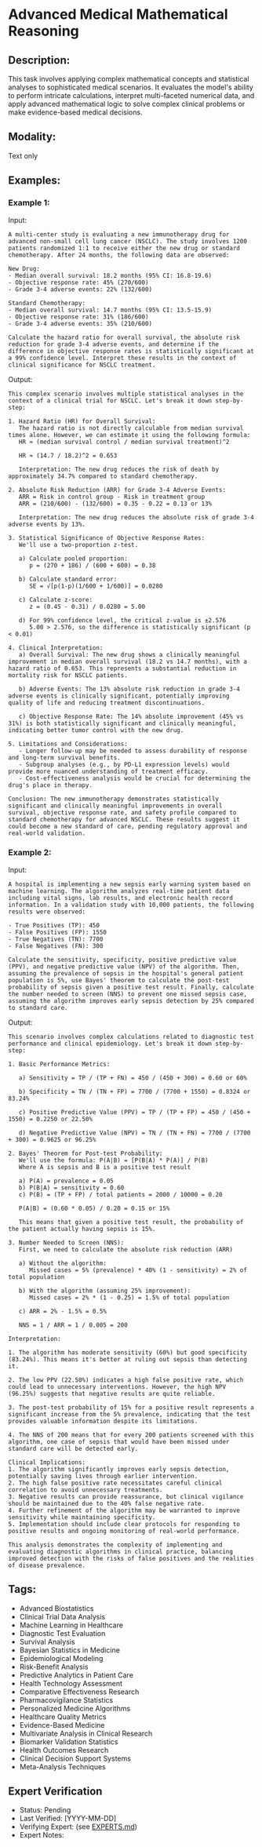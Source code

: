 # Advanced Medical Mathematical Reasoning

## Description:
This task involves applying complex mathematical concepts and statistical analyses to sophisticated medical scenarios. It evaluates the model's ability to perform intricate calculations, interpret multi-faceted numerical data, and apply advanced mathematical logic to solve complex clinical problems or make evidence-based medical decisions.

## Modality:
Text only

## Examples:

### Example 1:

Input:

```
A multi-center study is evaluating a new immunotherapy drug for advanced non-small cell lung cancer (NSCLC). The study involves 1200 patients randomized 1:1 to receive either the new drug or standard chemotherapy. After 24 months, the following data are observed:

New Drug:
- Median overall survival: 18.2 months (95% CI: 16.8-19.6)
- Objective response rate: 45% (270/600)
- Grade 3-4 adverse events: 22% (132/600)

Standard Chemotherapy:
- Median overall survival: 14.7 months (95% CI: 13.5-15.9)
- Objective response rate: 31% (186/600)
- Grade 3-4 adverse events: 35% (210/600)

Calculate the hazard ratio for overall survival, the absolute risk reduction for grade 3-4 adverse events, and determine if the difference in objective response rates is statistically significant at a 99% confidence level. Interpret these results in the context of clinical significance for NSCLC treatment.
```

Output:

```
This complex scenario involves multiple statistical analyses in the context of a clinical trial for NSCLC. Let's break it down step-by-step:

1. Hazard Ratio (HR) for Overall Survival:
   The hazard ratio is not directly calculable from median survival times alone. However, we can estimate it using the following formula:
   HR ≈ (median survival control / median survival treatment)^2
   
   HR ≈ (14.7 / 18.2)^2 = 0.653

   Interpretation: The new drug reduces the risk of death by approximately 34.7% compared to standard chemotherapy.

2. Absolute Risk Reduction (ARR) for Grade 3-4 Adverse Events:
   ARR = Risk in control group - Risk in treatment group
   ARR = (210/600) - (132/600) = 0.35 - 0.22 = 0.13 or 13%

   Interpretation: The new drug reduces the absolute risk of grade 3-4 adverse events by 13%.

3. Statistical Significance of Objective Response Rates:
   We'll use a two-proportion z-test.

   a) Calculate pooled proportion:
      p = (270 + 186) / (600 + 600) = 0.38

   b) Calculate standard error:
      SE = √[p(1-p)(1/600 + 1/600)] = 0.0280

   c) Calculate z-score:
      z = (0.45 - 0.31) / 0.0280 = 5.00

   d) For 99% confidence level, the critical z-value is ±2.576
      5.00 > 2.576, so the difference is statistically significant (p < 0.01)

4. Clinical Interpretation:
   a) Overall Survival: The new drug shows a clinically meaningful improvement in median overall survival (18.2 vs 14.7 months), with a hazard ratio of 0.653. This represents a substantial reduction in mortality risk for NSCLC patients.

   b) Adverse Events: The 13% absolute risk reduction in grade 3-4 adverse events is clinically significant, potentially improving quality of life and reducing treatment discontinuations.

   c) Objective Response Rate: The 14% absolute improvement (45% vs 31%) is both statistically significant and clinically meaningful, indicating better tumor control with the new drug.

5. Limitations and Considerations:
   - Longer follow-up may be needed to assess durability of response and long-term survival benefits.
   - Subgroup analyses (e.g., by PD-L1 expression levels) would provide more nuanced understanding of treatment efficacy.
   - Cost-effectiveness analysis would be crucial for determining the drug's place in therapy.

Conclusion: The new immunotherapy demonstrates statistically significant and clinically meaningful improvements in overall survival, objective response rate, and safety profile compared to standard chemotherapy for advanced NSCLC. These results suggest it could become a new standard of care, pending regulatory approval and real-world validation.
```

### Example 2:

Input:

```
A hospital is implementing a new sepsis early warning system based on machine learning. The algorithm analyzes real-time patient data including vital signs, lab results, and electronic health record information. In a validation study with 10,000 patients, the following results were observed:

- True Positives (TP): 450
- False Positives (FP): 1550
- True Negatives (TN): 7700
- False Negatives (FN): 300

Calculate the sensitivity, specificity, positive predictive value (PPV), and negative predictive value (NPV) of the algorithm. Then, assuming the prevalence of sepsis in the hospital's general patient population is 5%, use Bayes' theorem to calculate the post-test probability of sepsis given a positive test result. Finally, calculate the number needed to screen (NNS) to prevent one missed sepsis case, assuming the algorithm improves early sepsis detection by 25% compared to standard care.
```

Output:

```
This scenario involves complex calculations related to diagnostic test performance and clinical epidemiology. Let's break it down step-by-step:

1. Basic Performance Metrics:

   a) Sensitivity = TP / (TP + FN) = 450 / (450 + 300) = 0.60 or 60%
   
   b) Specificity = TN / (TN + FP) = 7700 / (7700 + 1550) = 0.8324 or 83.24%
   
   c) Positive Predictive Value (PPV) = TP / (TP + FP) = 450 / (450 + 1550) = 0.2250 or 22.50%
   
   d) Negative Predictive Value (NPV) = TN / (TN + FN) = 7700 / (7700 + 300) = 0.9625 or 96.25%

2. Bayes' Theorem for Post-test Probability:
   We'll use the formula: P(A|B) = [P(B|A) * P(A)] / P(B)
   Where A is sepsis and B is a positive test result

   a) P(A) = prevalence = 0.05
   b) P(B|A) = sensitivity = 0.60
   c) P(B) = (TP + FP) / total patients = 2000 / 10000 = 0.20

   P(A|B) = (0.60 * 0.05) / 0.20 = 0.15 or 15%

   This means that given a positive test result, the probability of the patient actually having sepsis is 15%.

3. Number Needed to Screen (NNS):
   First, we need to calculate the absolute risk reduction (ARR)

   a) Without the algorithm: 
      Missed cases = 5% (prevalence) * 40% (1 - sensitivity) = 2% of total population

   b) With the algorithm (assuming 25% improvement):
      Missed cases = 2% * (1 - 0.25) = 1.5% of total population

   c) ARR = 2% - 1.5% = 0.5%

   NNS = 1 / ARR = 1 / 0.005 = 200

Interpretation:

1. The algorithm has moderate sensitivity (60%) but good specificity (83.24%). This means it's better at ruling out sepsis than detecting it.

2. The low PPV (22.50%) indicates a high false positive rate, which could lead to unnecessary interventions. However, the high NPV (96.25%) suggests that negative results are quite reliable.

3. The post-test probability of 15% for a positive result represents a significant increase from the 5% prevalence, indicating that the test provides valuable information despite its limitations.

4. The NNS of 200 means that for every 200 patients screened with this algorithm, one case of sepsis that would have been missed under standard care will be detected early.

Clinical Implications:
1. The algorithm significantly improves early sepsis detection, potentially saving lives through earlier intervention.
2. The high false positive rate necessitates careful clinical correlation to avoid unnecessary treatments.
3. Negative results can provide reassurance, but clinical vigilance should be maintained due to the 40% false negative rate.
4. Further refinement of the algorithm may be warranted to improve sensitivity while maintaining specificity.
5. Implementation should include clear protocols for responding to positive results and ongoing monitoring of real-world performance.

This analysis demonstrates the complexity of implementing and evaluating diagnostic algorithms in clinical practice, balancing improved detection with the risks of false positives and the realities of disease prevalence.
```

## Tags:
- Advanced Biostatistics
- Clinical Trial Data Analysis
- Machine Learning in Healthcare
- Diagnostic Test Evaluation
- Survival Analysis
- Bayesian Statistics in Medicine
- Epidemiological Modeling
- Risk-Benefit Analysis
- Predictive Analytics in Patient Care
- Health Technology Assessment
- Comparative Effectiveness Research
- Pharmacovigilance Statistics
- Personalized Medicine Algorithms
- Healthcare Quality Metrics
- Evidence-Based Medicine
- Multivariate Analysis in Clinical Research
- Biomarker Validation Statistics
- Health Outcomes Research
- Clinical Decision Support Systems
- Meta-Analysis Techniques

## Expert Verification
- Status: Pending
- Last Verified:  [YYYY-MM-DD]
- Verifying Expert: (see [EXPERTS.md](https://github.com/openlifescience-ai/Open-Medical-Reasoning-Tasks/blob/main/EXPERTS.md))
- Expert Notes: 
